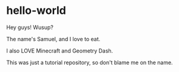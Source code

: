 # hello-world

Hey guys! Wusup?

The name's Samuel, and I love to eat.

I also LOVE Minecraft and Geometry Dash.

This was just a tutorial repository, so don't blame me on the name.

